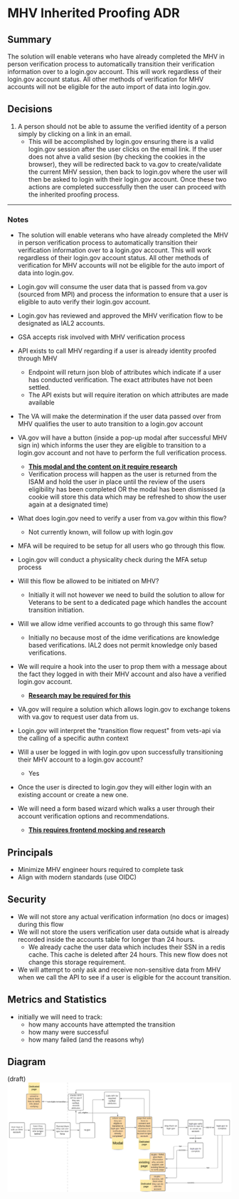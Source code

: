 # MHV Inherited Proofing ADR

## Summary
The solution will enable veterans who have already completed the MHV in person verification process to automatically transition their verification information over to a login.gov account. This will work regardless of their login.gov account status. All other methods of verification for MHV accounts will not be eligible for the auto import of data into login.gov.

## Decisions
 1. A person should not be able to assume the verified identity of a person simply by clicking on a link in an email.
    - This will be accomplished by login.gov ensuring there is a valid login.gov session after the user clicks on the email link. If the user does not ahve a valid sesion (by checking the cookies in the browser), they will be redirected back to va.gov to create/validate the current MHV session, then back to login.gov where the user will then be asked to login with their login.gov account. Once these two actions are completed successfully then the user can proceed with the inherited proofing process.











-----------------------------------
### Notes

* The solution will enable veterans who have already completed the MHV in person verification process to automatically transition their verification information over to a login.gov account. This will work regardless of their login.gov account status. All other methods of verification for MHV accounts will not be eligible for the auto import of data into login.gov.

* Login.gov will consume the user data that is passed from va.gov (sourced from MPI) and process the information to ensure that a user is eligible to auto verify their login.gov account.

* Login.gov has reviewed and approved the MHV verification flow to be designated as IAL2 accounts.
* GSA accepts risk involved with MHV verification process
* API exists to call MHV regarding if a user is already identity proofed through MHV
  * Endpoint will return json blob of attributes which indicate if a user has conducted verification. The exact attributes have not been settled.
  * The API exists but will require iteration on which attributes are made available
* The VA will make the determination if the user data passed over from MHV qualifies the user to auto transition to a login.gov account
* VA.gov will have a button (inside a pop-up modal after successful MHV sign in) which informs the user they are eligible to transition to a login.gov account and not have to perform the full verification process.
  * <ins>**This modal and the content on it require research**</ins>
  * Verification process will happen as the user is returned from the ISAM and hold the user in place until the review of the users eligibility has been completed OR the modal has been dismissed (a cookie will store this data which may be refreshed to show the user again at a designated time)
* What does login.gov need to verify a user from va.gov within this flow?
  * Not currently known, will follow up with login.gov
* MFA will be required to be setup for all users who go through this flow.
* Login.gov will conduct a physicality check during the MFA setup process
* Will this flow be allowed to be initiated on MHV?
  * Initially it will not however we need to build the solution to allow for Veterans to be sent to a dedicated page which handles the account transition initiation.
* Will we allow idme verified accounts to go through this same flow?
  * Initially no because most of the idme verifications are knowledge based verifications. IAL2 does not permit knowledge only based verifications.
*  We will require a hook into the user to prop them with a message about the fact they logged in with their MHV account and also have a verified login.gov account.
   *  <ins>**Research may be required for this**</ins>
*  VA.gov will require a solution which allows login.gov to exchange tokens with va.gov to request user data from us.
*  Login.gov will interpret the "transition flow request" from vets-api via the calling of a specific authn context
*  Will a user be logged in with login.gov upon successfully transitioning their MHV account to a login.gov account?
   *  Yes
*  Once the user is directed to login.gov they will either login with an existing account or create a new one.
*  We will need a form based wizard which walks a user through their account verification options and recommendations.
   *  **<ins>This requires frontend mocking and research</ins>**

## Principals
* Minimize MHV engineer hours required to complete task
* Align with modern standards (use OIDC)

## Security
* We will not store any actual verification information (no docs or images) during this flow
* We will not store the users verification user data outside what is already recorded inside the accounts table for longer than 24 hours.
  * We already cache the user data which includes their SSN in a redis cache. This cache is deleted after 24 hours. This new flow does not change this storage requirement.
* We will attempt to only ask and receive non-sensitive data from MHV when we call the API to see if a user is eligible for the account transition.

## Metrics and Statistics
* initially we will need to track: 
  * how many accounts have attempted the transition
  * how many were successful
  * how many failed (and the reasons why)

## Diagram
(draft)
![](mhvaccounttransition_draft.png)
